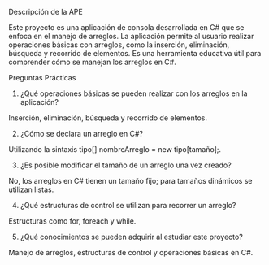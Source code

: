 Descripción de la APE

Este proyecto es una aplicación de consola desarrollada en C# que se enfoca en el manejo de arreglos. La aplicación permite al usuario realizar operaciones básicas con arreglos, como la inserción, eliminación, búsqueda y recorrido de elementos. Es una herramienta educativa útil para comprender cómo se manejan los arreglos en C#.

Preguntas Prácticas

1. ¿Qué operaciones básicas se pueden realizar con los arreglos en la aplicación?

Inserción, eliminación, búsqueda y recorrido de elementos.

2. ¿Cómo se declara un arreglo en C#?

Utilizando la sintaxis tipo[] nombreArreglo = new tipo[tamaño];.

3. ¿Es posible modificar el tamaño de un arreglo una vez creado?

No, los arreglos en C# tienen un tamaño fijo; para tamaños dinámicos se utilizan listas.

4. ¿Qué estructuras de control se utilizan para recorrer un arreglo?

Estructuras como for, foreach y while.

5. ¿Qué conocimientos se pueden adquirir al estudiar este proyecto?

Manejo de arreglos, estructuras de control y operaciones básicas en C#.
